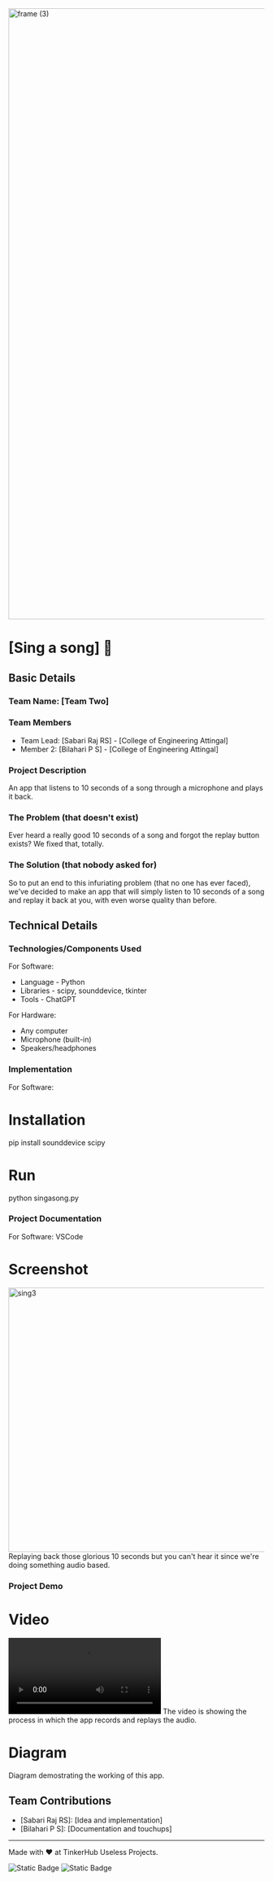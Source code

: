 <img width="3188" height="1202" alt="frame (3)" src="https://github.com/user-attachments/assets/517ad8e9-ad22-457d-9538-a9e62d137cd7" />


# [Sing a song] 🎯


## Basic Details
### Team Name: [Team Two]


### Team Members
- Team Lead: [Sabari Raj RS] - [College of Engineering Attingal]
- Member 2: [Bilahari P S] - [College of Engineering Attingal]

### Project Description
An app that listens to 10 seconds of a song through a microphone and plays it back.

### The Problem (that doesn't exist)
Ever heard a really good 10 seconds of a song and forgot the replay button exists? We fixed that, totally.

### The Solution (that nobody asked for)
So to put an end to this infuriating problem (that no one has ever faced), we've decided to make an app that will simply listen to 10 seconds of a song and replay it back at you, with even worse quality than before.

## Technical Details
### Technologies/Components Used
For Software:
- Language - Python
- Libraries - scipy, sounddevice, tkinter
- Tools - ChatGPT

For Hardware:
- Any computer
- Microphone (built-in)
- Speakers/headphones

### Implementation
For Software:
# Installation
pip install sounddevice scipy

# Run
python singasong.py 

### Project Documentation
For Software: VSCode

# Screenshot
<img width="735" height="520" alt="sing3" src="https://github.com/user-attachments/assets/52708b4c-64e4-4e3b-869d-7ec4a388167f" />
Replaying back those glorious 10 seconds but you can't hear it since we're doing something audio based.

### Project Demo
# Video 
<video controls src="../demo.mp4" title="Title"></video>
The video is showing the process in which the app records and replays the audio.

# Diagram

Diagram demostrating the working of this app.


## Team Contributions
- [Sabari Raj RS]: [Idea and implementation]
- [Bilahari P S]: [Documentation and touchups]

---
Made with ❤ at TinkerHub Useless Projects.

![Static Badge](https://img.shields.io/badge/TinkerHub-24?color=%23000000&link=https%3A%2F%2Fwww.tinkerhub.org%2F)
![Static Badge](https://img.shields.io/badge/UselessProjects--25-25?link=https%3A%2F%2Fwww.tinkerhub.org%2Fevents%2FQ2Q1TQKX6Q%2FUseless%2520Projects)
